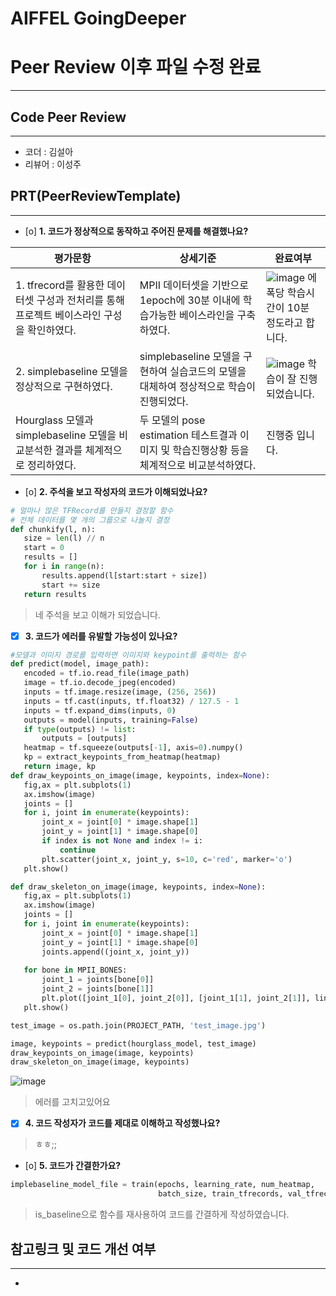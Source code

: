# AIFFEL GoingDeeper
# Peer Review 이후 파일 수정 완료
----  
## **Code Peer Review**
------------------
- 코더 : 김설아
- 리뷰어 : 이성주

## **PRT(PeerReviewTemplate)**  
------------------  
- [o] **1. 코드가 정상적으로 동작하고 주어진 문제를 해결했나요?**

|평가문항|상세기준|완료여부|
|-------|---------|--------|
|1. tfrecord를 활용한 데이터셋 구성과 전처리를 통해 프로젝트 베이스라인 구성을 확인하였다.|MPII 데이터셋을 기반으로 1epoch에 30분 이내에 학습가능한 베이스라인을 구축하였다.|![image](https://github.com/kxxseola/aiffel/assets/29011595/6d6e8ed4-4f1a-4010-af58-9e2b91189952) 에폭당 학습시간이 10분 정도라고 합니다.|
|2. simplebaseline 모델을 정상적으로 구현하였다.|simplebaseline 모델을 구현하여 실습코드의 모델을 대체하여 정상적으로 학습이 진행되었다.|![image](https://github.com/kxxseola/aiffel/assets/29011595/2bd54b28-4b55-4272-906c-71a865a0b329) 학습이 잘 진행되었습니다.|
|Hourglass 모델과 simplebaseline 모델을 비교분석한 결과를 체계적으로 정리하였다.|두 모델의 pose estimation 테스트결과 이미지 및 학습진행상황 등을 체계적으로 비교분석하였다.| 진행중 입니다.|

- [o] **2. 주석을 보고 작성자의 코드가 이해되었나요?**  
 ```python
# 얼마나 많은 TFRecord를 만들지 결정할 함수
# 전체 데이터를 몇 개의 그룹으로 나눌지 결정
def chunkify(l, n):
    size = len(l) // n
    start = 0
    results = []
    for i in range(n):
        results.append(l[start:start + size])
        start += size
    return results
 ```
 > 네 주석을 보고 이해가 되었습니다.

- [x] **3. 코드가 에러를 유발할 가능성이 있나요?**
 ```python
#모델과 이미지 경로를 입력하면 이미지와 keypoint를 출력하는 함수
def predict(model, image_path):
    encoded = tf.io.read_file(image_path)
    image = tf.io.decode_jpeg(encoded)
    inputs = tf.image.resize(image, (256, 256))
    inputs = tf.cast(inputs, tf.float32) / 127.5 - 1
    inputs = tf.expand_dims(inputs, 0)
    outputs = model(inputs, training=False)
    if type(outputs) != list:
        outputs = [outputs]
    heatmap = tf.squeeze(outputs[-1], axis=0).numpy()
    kp = extract_keypoints_from_heatmap(heatmap)
    return image, kp
def draw_keypoints_on_image(image, keypoints, index=None):
    fig,ax = plt.subplots(1)
    ax.imshow(image)
    joints = []
    for i, joint in enumerate(keypoints):
        joint_x = joint[0] * image.shape[1]
        joint_y = joint[1] * image.shape[0]
        if index is not None and index != i:
            continue
        plt.scatter(joint_x, joint_y, s=10, c='red', marker='o')
    plt.show()

def draw_skeleton_on_image(image, keypoints, index=None):
    fig,ax = plt.subplots(1)
    ax.imshow(image)
    joints = []
    for i, joint in enumerate(keypoints):
        joint_x = joint[0] * image.shape[1]
        joint_y = joint[1] * image.shape[0]
        joints.append((joint_x, joint_y))
    
    for bone in MPII_BONES:
        joint_1 = joints[bone[0]]
        joint_2 = joints[bone[1]]
        plt.plot([joint_1[0], joint_2[0]], [joint_1[1], joint_2[1]], linewidth=5, alpha=0.7)
    plt.show()

test_image = os.path.join(PROJECT_PATH, 'test_image.jpg')

image, keypoints = predict(hourglass_model, test_image)
draw_keypoints_on_image(image, keypoints)
draw_skeleton_on_image(image, keypoints)
 ```
![image](https://github.com/kxxseola/aiffel/assets/29011595/a07b6052-1b86-4c30-b792-329346ba3f6f)

 > 에러를 고치고있어요

- [x] **4. 코드 작성자가 코드를 제대로 이해하고 작성했나요?**  
  
 > ㅎㅎ;; 

- [o] **5. 코드가 간결한가요?**  
  
 ```python
implebaseline_model_file = train(epochs, learning_rate, num_heatmap, 
                                  batch_size, train_tfrecords, val_tfrecords, is_baseline=True)
 ```
 > is_baseline으로 함수를 재사용하여 코드를 간결하게 작성하였습니다.

## **참고링크 및 코드 개선 여부**  
------------------  
- 
